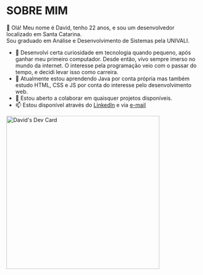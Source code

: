 # SOBRE MIM
👋 Olá! Meu nome é David, tenho 22 anos, e sou um desenvolvedor localizado em Santa Catarina.  
Sou graduado em Análise e Desenvolvimento de Sistemas pela UNIVALI.
- 👀 Desenvolvi certa curiosidade em tecnologia quando pequeno, após ganhar meu primeiro computador. Desde então, vivo sempre imerso no mundo da internet. O interesse pela programação veio com o passar do tempo, e decidi levar isso como carreira.
- 🌱 Atualmente estou aprendendo Java por conta própria mas também estudo HTML, CSS e JS por conta do interesse pelo desenvolvimento web.
- 💞️ Estou aberto a colaborar em quaisquer projetos disponíveis.
- 📫 Estou disponível através do [LinkedIn](https://www.linkedin.com/in/davidguetten/) e via [e-mail](mailto:david@davguett.dev)

<a href="https://app.daily.dev/DavGuett"><img src="https://api.daily.dev/devcards/7b4140808d634f73b99f4e61e35a5082.png?r=r2h" width="400" alt="David's Dev Card"/></a>

<!---
DavGuett/DavGuett is a ✨ special ✨ repository because its `README.md` (this file) appears on your GitHub profile.
You can click the Preview link to take a look at your changes.
--->
